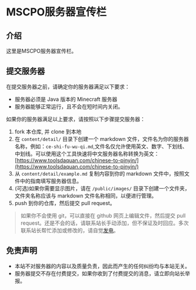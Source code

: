 # MSCPO服务器宣传栏

## 介绍

这里是MSCPO服务器宣传栏。

## 提交服务器

在提交服务器之前，请确定你的服务器满足以下要求：

- 服务器必须是 Java 版本的 Minecraft 服务器
- 服务器能够正常运行，且不会在短时间内关闭。

如果你的服务器满足以上要求，请按照以下步骤提交服务器：

1. fork 本仓库, 并 clone 到本地
2. 在 `content/detail/` 目录下创建一个 markdown 文件，文件名为你的服务器名称，例如：`ce-shi-fu-wu-qi.md`,文件名仅允许使用英文、数字、下划线、中划线。可以使用这个工具快速将中文服务器名称转换为英文：
[https://www.toolsdaquan.com/chinese-to-pinyin/](https://www.toolsdaquan.com/chinese-to-pinyin/)
3. 从 `content/detail/example.md` 复制内容到你的 markdown 文件中，按照文件中的指南填写服务器信息。
4. (可选)如果你需要显示图片，请在 `/public/images/` 目录下创建一个文件夹，文件夹名称应该与 markdown 文件名称相同，以便进行管理。
5. push 到你的仓库，然后提交 pull request。

> 如果你不会使用 git，可以直接在 github 网页上编辑文件，然后提交 pull request。还是不会的话，请联系站长手动添加，但不保证及时回应。多次联系站长帮忙添加或修改的，请自觉[发电](https://afdian.net/a/hempflower)。

## 免责声明

- 本站不对服务器的内容以及质量负责，因此而产生的任何纠纷均与本站无关。
- 服务器提交不存在付费提交，如果你收到了付费提交的消息，请立即向站长举报。
